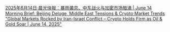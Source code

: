 [2025年6月14日·晨光快报：暴雨袭京、中东战火与加密市场暗涌 | June 14 Morning Brief: Beijing Deluge, Middle East Tensions & Crypto Market Trends](./news/2025_06_14_05_34.md)
["Global Markets Rocked by Iran-Israel Conflict – Crypto Holds Firm as Oil & Gold Soar | June 14, 2025"](./news/2025_06_14_05_25.md)

